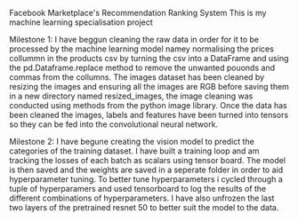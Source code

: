 Facebook Marketplace's Recommendation Ranking System
This is my machine learning specialisation project 

Milestone 1:
I have beggun cleaning the raw data in order for it to be processed by the machine learning model namey normalising the prices collummn in the products csv by turning the csv into a DataFrame and using the pd.Dataframe.replace method to remove the unwanted pouonds and commas from the collumns. The images dataset has been cleaned by resizing the images and ensuring all the images are RGB before saving them in a new directory named resized_images, the image cleaning was conducted using methods from the python image library. Once the data has been cleaned the images, labels and features have been turned into tensors so they can be fed into the convolutional neural network.

Milestone 2:
I have begune creating the vision model to predict the categories of the training dataset. I have built a training loop and am tracking the losses of each batch as scalars using tensor board. The model is then saved and the weights are saved in a seperate folder in order to aid hyperparameter tuning. To better tune hyperparameters i cycled through a tuple of hyperparamers and used tensorboard to log the results of the different combinations of hyperparameters. I have also unfrozen the last two layers of the pretrained resnet 50 to better suit the model to the data.